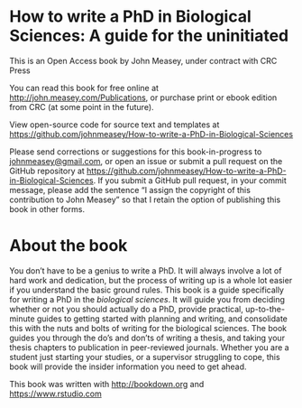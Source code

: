 # How to write a PhD in Biological Sciences: A guide for the uninitiated 

This is an Open Access book by John Measey, under contract with CRC Press

You can read this book for free online at http://john.measey.com/Publications, or purchase print or ebook edition from CRC (at some point in the future).

View open-source code for source text and templates at https://github.com/johnmeasey/How-to-write-a-PhD-in-Biological-Sciences

Please send corrections or suggestions for this book-in-progress to johnmeasey@gmail.com, or open an issue or submit a pull request on the GitHub repository at https://github.com/johnmeasey/How-to-write-a-PhD-in-Biological-Sciences. If you submit a GitHub pull request, in your commit message, please add the sentence “I assign the copyright of this contribution to John Measey” so that I retain the option of publishing this book in other forms.


# About the book
You don’t have to be a genius to write a PhD. It will always involve a lot of hard work and dedication, but the process of writing up is a whole lot easier if you understand the basic ground rules. This book is a guide specifically for writing a PhD in the *biological sciences*. It will guide you from deciding whether or not you should actually do a PhD, provide practical, up-to-the-minute guides to getting started with planning and writing, and consolidate this with the nuts and bolts of writing for the biological sciences. The book guides you through the do’s and don’ts of writing a thesis, and taking your thesis chapters to publication in peer-reviewed journals. Whether you are a student just starting your studies, or a supervisor struggling to cope, this book will provide the insider information you need to get ahead.

This book was written with http://bookdown.org and https://www.rstudio.com
